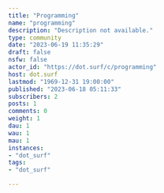 ```yaml
---
title: "Programming" 
name: "programming"
description: "Description not available."
type: community
date: "2023-06-19 11:35:29"
draft: false
nsfw: false
actor_id: "https://dot.surf/c/programming"
host: dot.surf
lastmod: "1969-12-31 19:00:00"
published: "2023-06-18 05:11:33"
subscribers: 2
posts: 1
comments: 0
weight: 1
dau: 1
wau: 1
mau: 1
instances:
- "dot_surf"
tags: 
- "dot_surf"

---
```

